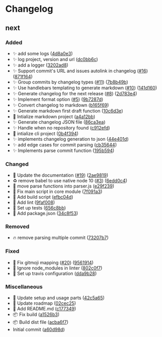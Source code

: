 # Changelog

## next

### Added

- :sparkles: add some logs ([4d8a0e3](https://github.com/frinyvonnick/gitmoji-changelog/commit/4d8a0e312dc0388be16d239a73330bd55af16ed6))
- :sparkles: log project, version and url ([dc0bb6c](https://github.com/frinyvonnick/gitmoji-changelog/commit/dc0bb6c08cd6dbbc6a1b84ccc53ad31c2fdcb532))
- :sparkles: add a logger ([3202ad8](https://github.com/frinyvonnick/gitmoji-changelog/commit/3202ad83243242658ac510994bfe2ad358d0283f))
- :sparkles: Support commit&#x27;s URL and issues autolink in changelog ([#16](https://github.com/frinyvonnick/gitmoji-changelog/issues/16)) ([871f164](https://github.com/frinyvonnick/gitmoji-changelog/commit/871f16499acee400863a94976e2520a4bdbc6cea))
- :sparkles: Group commits by changelog types ([#11](https://github.com/frinyvonnick/gitmoji-changelog/issues/11)) ([7b8b49b](https://github.com/frinyvonnick/gitmoji-changelog/commit/7b8b49b366d3d51f0cc75f4ffb67efcd633cca16))
- :sparkles: Use handlebars templating to generate markdown ([#10](https://github.com/frinyvonnick/gitmoji-changelog/issues/10)) ([141d160](https://github.com/frinyvonnick/gitmoji-changelog/commit/141d1601fd1fa3b278db05acbc8f47e2bb239bbf))
- :sparkles: Generate changelog for the next release ([#8](https://github.com/frinyvonnick/gitmoji-changelog/issues/8)) ([2d783e4](https://github.com/frinyvonnick/gitmoji-changelog/commit/2d783e44e7d4b84a993237e27b95a5d27532426b))
- :sparkles: Implement format option ([#5](https://github.com/frinyvonnick/gitmoji-changelog/issues/5)) ([9b7287d](https://github.com/frinyvonnick/gitmoji-changelog/commit/9b7287d167637b7a02387cea135d1d7d44a90695))
- :sparkles: Convert changelog to markdown ([b165f69](https://github.com/frinyvonnick/gitmoji-changelog/commit/b165f695f4c1a49ff16a5f03918545bfb36cf367))
- :sparkles: Generate markdown first draft function ([10c6d3e](https://github.com/frinyvonnick/gitmoji-changelog/commit/10c6d3e20b82f5a0f6ce5cd372899e6519bc2412))
- :tada: Intialize markdown project ([a4a12bb](https://github.com/frinyvonnick/gitmoji-changelog/commit/a4a12bb4f7133e7e5e40436da4c884f135abf03d))
- :sparkles: Generate changelog JSON file ([86ca3ea](https://github.com/frinyvonnick/gitmoji-changelog/commit/86ca3eaefb18fd9c9b6bb4256ed2f6fa711aef59))
- :sparkles: Handle when no repository found ([c912efd](https://github.com/frinyvonnick/gitmoji-changelog/commit/c912efd73b9b286711d468ccb73bf1a03bd6f848))
- :tada: intialize cli project ([0b4f394](https://github.com/frinyvonnick/gitmoji-changelog/commit/0b4f39408e675f368c9562bd7645ac74abcd2293))
- :sparkles: implements changelog generation to json ([44e401d](https://github.com/frinyvonnick/gitmoji-changelog/commit/44e401db08cc828fcc8c19b027350ac9d310773e))
- :sparkles: add edge cases for commit parsing ([cb35644](https://github.com/frinyvonnick/gitmoji-changelog/commit/cb35644a640cfe3cb2c246345fe25202d814c436))
- :sparkles: Implements parse commit function ([195b594](https://github.com/frinyvonnick/gitmoji-changelog/commit/195b59431dde83a4cff26be5c3ab362d97a9604e))

### Changed

- :lipstick: Update the documentation ([#19](https://github.com/frinyvonnick/gitmoji-changelog/issues/19)) ([2ae9819](https://github.com/frinyvonnick/gitmoji-changelog/commit/2ae98191c6cd221115162789188ea4ebdaf91c2f))
- :recycle: remove babel to use native node 10 ([#3](https://github.com/frinyvonnick/gitmoji-changelog/issues/3)) ([6edd0c4](https://github.com/frinyvonnick/gitmoji-changelog/commit/6edd0c48591e935f3bcd7e73d48733e623f779d9))
- :truck: move parse functions into parser.js ([e29f239](https://github.com/frinyvonnick/gitmoji-changelog/commit/e29f239dee8dc393caee9d320371e54a37eb90ae))
- :wrench: Fix main script in core module ([7f091a3](https://github.com/frinyvonnick/gitmoji-changelog/commit/7f091a3900605ee9bc44e793ddbb10a7272112fa))
- :wrench: Add build script ([efbc04d](https://github.com/frinyvonnick/gitmoji-changelog/commit/efbc04d902ac201b128a8e02692b778eff109b12))
- :wrench: Add lint ([9faf008](https://github.com/frinyvonnick/gitmoji-changelog/commit/9faf008d457d777afe0fa3443c34af510c1098fa))
- :wrench: Set up tests ([656c8bb](https://github.com/frinyvonnick/gitmoji-changelog/commit/656c8bbb506fc8f9064df1fc7aa64e2f1869751e))
- :wrench: Add package.json ([34c8f53](https://github.com/frinyvonnick/gitmoji-changelog/commit/34c8f53a58487a6368016de09989465cd2a96786))

### Removed

- :fire: remove parsing multiple commit ([73207b7](https://github.com/frinyvonnick/gitmoji-changelog/commit/73207b70d85ad2371def0ec9045e5a6ea46fee8c))

### Fixed

- :bug: Fix gitmoji mapping ([#20](https://github.com/frinyvonnick/gitmoji-changelog/issues/20)) ([9561914](https://github.com/frinyvonnick/gitmoji-changelog/commit/95619149e7ce7d26dcb4f1837a8c8bf351b1cb1c))
- :green_heart: Ignore node_modules in linter ([802c0f7](https://github.com/frinyvonnick/gitmoji-changelog/commit/802c0f7dc29508876c6b4d178bbcc8274ee308b5))
- :green_heart: Set up travis configuration ([dda9b28](https://github.com/frinyvonnick/gitmoji-changelog/commit/dda9b287989c1ca2e9513c4a5a4a3d1b6749e816))

### Miscellaneous

- :memo: Update setup and usage parts ([42c5a65](https://github.com/frinyvonnick/gitmoji-changelog/commit/42c5a65daa3587d7260058a79de832a9037b6ccd))
- :memo: Update roadmap ([02cec25](https://github.com/frinyvonnick/gitmoji-changelog/commit/02cec25ce329d68a02d1669913495108d93e2285))
- :memo: Add README.md ([c177349](https://github.com/frinyvonnick/gitmoji-changelog/commit/c177349386dfd87ab41c58f8a317b0962a511207))
- :package: Fix build ([a1526b3](https://github.com/frinyvonnick/gitmoji-changelog/commit/a1526b38e164b8471954e3dd0c658e10595ee966))
- :package: Build dist file ([acba6f7](https://github.com/frinyvonnick/gitmoji-changelog/commit/acba6f776196d8312c470ccefce8be81bafd8d52))
- Initial commit ([a60d98d](https://github.com/frinyvonnick/gitmoji-changelog/commit/a60d98def5bcbbef74a19db9e8f43af7a6ff6865))



